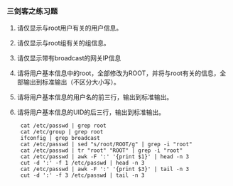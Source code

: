 ### 三剑客之练习题 ###
1. 请仅显示与root用户有关的用户信息。
2. 请仅显示与root组有关的组信息。
3. 请仅显示带有broadcast的网关IP信息
4. 请将用户基本信息中的root，全部修改为ROOT，并将与root有关的信息，全部输出到标准输出（不区分大小写）。
5. 请将用户基本信息的用户名的前三行，输出到标准输出。
6. 请将用户基本信息的UID的后三行，输出到标准输出。

		cat /etc/passwd | grep root
		cat /etc/group | grep root
		ifconfig | grep broadcast
		cat /etc/passwd | sed "s/root/ROOT/g" | grep -i "root"
		cat /etc/passwd | tr "root" "ROOT" | grep -i "root"
		cat /etc/passwd | awk -F ':' '{print $1}' | head -n 3
		cut -d ':' -f 1 /etc/passwd | head -n 3 
		cat /etc/passwd | awk -F ':' '{print $3}' | tail -n 3
		cut -d ':' -f 3 /etc/passwd | tail -n 3 

